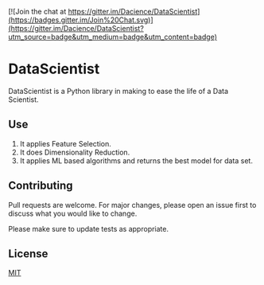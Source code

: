 [![Join the chat at https://gitter.im/Dacience/DataScientist](https://badges.gitter.im/Join%20Chat.svg)](https://gitter.im/Dacience/DataScientist?utm_source=badge&utm_medium=badge&utm_content=badge)


# DataScientist 
DataScientist is a Python library in making to ease the life of a Data Scientist.

## Use
1. It applies Feature Selection.
2. It does Dimensionality Reduction.
3. It applies ML based algorithms and returns the best model for data set.

## Contributing
Pull requests are welcome. For major changes, please open an issue first to discuss what you would like to change.

Please make sure to update tests as appropriate.

## License
[MIT](https://choosealicense.com/licenses/mit/)

